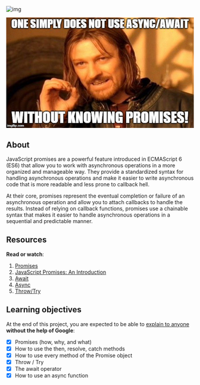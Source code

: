![img](https://assets.imaginablefutures.com/media/images/ALX_Logo.max-200x150.png)

![one-does-not-simply-await](/assets/one-does-not.jpeg)


## About
JavaScript promises are a powerful feature introduced in ECMAScript 6 (ES6) that allow you to work with asynchronous operations in a more organized and manageable way. They provide a standardized syntax for handling asynchronous operations and make it easier to write asynchronous code that is more readable and less prone to callback hell.

At their core, promises represent the eventual completion or failure of an asynchronous operation and allow you to attach callbacks to handle the results. Instead of relying on callback functions, promises use a chainable syntax that makes it easier to handle asynchronous operations in a sequential and predictable manner.

## Resources
__Read or watch__:
1. [Promises](https://developer.mozilla.org/en-US/docs/Web/JavaScript/Reference/Global_Objects/Promise)
2. [JavaScript Promises: An Introduction](https://web.dev/promises/)
3. [Await](https://developer.mozilla.org/en-US/docs/Web/JavaScript/Reference/Operators/await)
4. [Async](https://developer.mozilla.org/en-US/docs/Web/JavaScript/Reference/Statements/async_function)
5. [Throw/Try](https://developer.mozilla.org/en-US/docs/Web/JavaScript/Reference/Statements/throw)


## Learning objectives
At the end of this project, you are expected to  be able to [explain to anyone](https://fs.blog/feynman-learning-technique/) __without the help of Google__:


- [X] Promises (how, why, and what)
- [X] How to use the then, resolve, catch methods
- [X] How to use every method of the Promise object
- [X] Throw / Try
- [X] The await operator
- [X] How to use an async function
